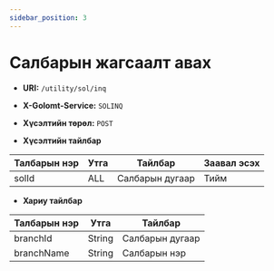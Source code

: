 ```yaml
---
sidebar_position: 3
---
```


# Салбарын жагсаалт авах

- **URI:** `/utility/sol/inq`

- **X-Golomt-Service:** `SOLINQ`

- **Хүсэлтийн төрөл:** `POST`

- **Хүсэлтийн тайлбар**

| Талбарын нэр                                 | Утга   |  Тайлбар | Заавал эсэх |
|------------------------------------------|-----------|--------------|-----------|
|solId	|ALL	|Салбарын дугаар	|Тийм|




- **Хариу тайлбар**

| Талбарын нэр                                 | Утга   |  Тайлбар | 
|------------------------------------------|-----------|--------------|
|branchId	|String|	Салбарын дугаар|
|branchName	|String|	Салбарын нэр|